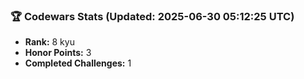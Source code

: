 ### 🏆 Codewars Stats (Updated: 2025-06-30 05:12:25 UTC)

- **Rank:** 8 kyu
- **Honor Points:** 3
- **Completed Challenges:** 1

